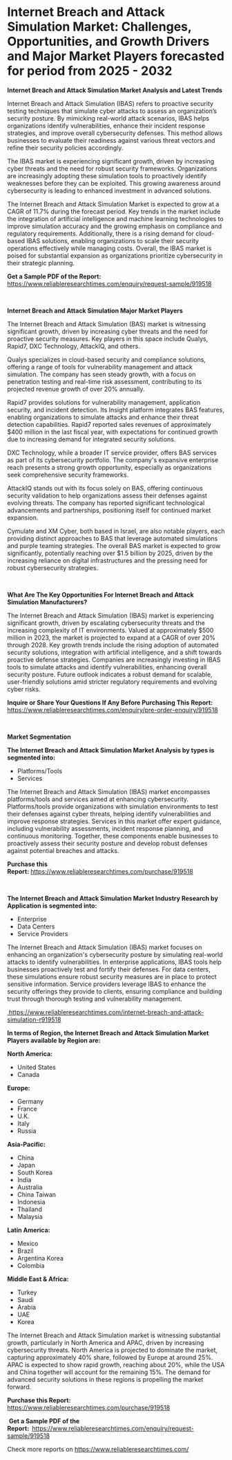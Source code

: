 <p><h1>Internet Breach and Attack Simulation Market: Challenges, Opportunities, and Growth Drivers and Major Market Players forecasted for period from 2025 - 2032</h1></p><p><strong>Internet Breach and Attack Simulation Market Analysis and Latest Trends</strong></p>
<p><p>Internet Breach and Attack Simulation (IBAS) refers to proactive security testing techniques that simulate cyber attacks to assess an organization’s security posture. By mimicking real-world attack scenarios, IBAS helps organizations identify vulnerabilities, enhance their incident response strategies, and improve overall cybersecurity defenses. This method allows businesses to evaluate their readiness against various threat vectors and refine their security policies accordingly.</p><p>The IBAS market is experiencing significant growth, driven by increasing cyber threats and the need for robust security frameworks. Organizations are increasingly adopting these simulation tools to proactively identify weaknesses before they can be exploited. This growing awareness around cybersecurity is leading to enhanced investment in advanced solutions.</p><p>The Internet Breach and Attack Simulation Market is expected to grow at a CAGR of 11.7% during the forecast period. Key trends in the market include the integration of artificial intelligence and machine learning technologies to improve simulation accuracy and the growing emphasis on compliance and regulatory requirements. Additionally, there is a rising demand for cloud-based IBAS solutions, enabling organizations to scale their security operations effectively while managing costs. Overall, the IBAS market is poised for substantial expansion as organizations prioritize cybersecurity in their strategic planning.</p></p>
<p><strong>Get a Sample PDF of the Report:&nbsp;</strong> <a href="https://www.reliableresearchtimes.com/enquiry/request-sample/919518?utm_campaign=2244&utm_medium=2&utm_source=Github&utm_content=ia&utm_term=07032025&utm_id=internet-breach-and-attack-simulation">https://www.reliableresearchtimes.com/enquiry/request-sample/919518</a></p>
<p>&nbsp;</p>
<p><strong>Internet Breach and Attack Simulation Major Market Players</strong></p>
<p><p>The Internet Breach and Attack Simulation (BAS) market is witnessing significant growth, driven by increasing cyber threats and the need for proactive security measures. Key players in this space include Qualys, Rapid7, DXC Technology, AttackIQ, and others. </p><p>Qualys specializes in cloud-based security and compliance solutions, offering a range of tools for vulnerability management and attack simulation. The company has seen steady growth, with a focus on penetration testing and real-time risk assessment, contributing to its projected revenue growth of over 20% annually.</p><p>Rapid7 provides solutions for vulnerability management, application security, and incident detection. Its Insight platform integrates BAS features, enabling organizations to simulate attacks and enhance their threat detection capabilities. Rapid7 reported sales revenues of approximately $400 million in the last fiscal year, with expectations for continued growth due to increasing demand for integrated security solutions.</p><p>DXC Technology, while a broader IT service provider, offers BAS services as part of its cybersecurity portfolio. The company's expansive enterprise reach presents a strong growth opportunity, especially as organizations seek comprehensive security frameworks. </p><p>AttackIQ stands out with its focus solely on BAS, offering continuous security validation to help organizations assess their defenses against evolving threats. The company has reported significant technological advancements and partnerships, positioning itself for continued market expansion.</p><p>Cymulate and XM Cyber, both based in Israel, are also notable players, each providing distinct approaches to BAS that leverage automated simulations and purple teaming strategies. The overall BAS market is expected to grow significantly, potentially reaching over $1.5 billion by 2025, driven by the increasing reliance on digital infrastructures and the pressing need for robust cybersecurity strategies.</p></p>
<p>&nbsp;</p>
<p><strong>What Are The Key Opportunities For Internet Breach and Attack Simulation Manufacturers?</strong></p>
<p><p>The Internet Breach and Attack Simulation (IBAS) market is experiencing significant growth, driven by escalating cybersecurity threats and the increasing complexity of IT environments. Valued at approximately $500 million in 2023, the market is projected to expand at a CAGR of over 20% through 2028. Key growth trends include the rising adoption of automated security solutions, integration with artificial intelligence, and a shift towards proactive defense strategies. Companies are increasingly investing in IBAS tools to simulate attacks and identify vulnerabilities, enhancing overall security posture. Future outlook indicates a robust demand for scalable, user-friendly solutions amid stricter regulatory requirements and evolving cyber risks.</p></p>
<p><strong>Inquire or Share Your Questions If Any Before Purchasing This Report:</strong> <a href="https://www.reliableresearchtimes.com/enquiry/pre-order-enquiry/919518?utm_campaign=2244&utm_medium=2&utm_source=Github&utm_content=ia&utm_term=07032025&utm_id=internet-breach-and-attack-simulation">https://www.reliableresearchtimes.com/enquiry/pre-order-enquiry/919518</a></p>
<p>&nbsp;</p>
<p><strong>Market Segmentation</strong></p>
<p><strong>The Internet Breach and Attack Simulation Market Analysis by types is segmented into:</strong></p>
<p><ul><li>Platforms/Tools</li><li>Services</li></ul></p>
<p><p>The Internet Breach and Attack Simulation (IBAS) market encompasses platforms/tools and services aimed at enhancing cybersecurity. Platforms/tools provide organizations with simulation environments to test their defenses against cyber threats, helping identify vulnerabilities and improve response strategies. Services in this market offer expert guidance, including vulnerability assessments, incident response planning, and continuous monitoring. Together, these components enable businesses to proactively assess their security posture and develop robust defenses against potential breaches and attacks.</p></p>
<p><strong>Purchase this Report:&nbsp;</strong><a href="https://www.reliableresearchtimes.com/purchase/919518?utm_campaign=2244&utm_medium=2&utm_source=Github&utm_content=ia&utm_term=07032025&utm_id=internet-breach-and-attack-simulation">https://www.reliableresearchtimes.com/purchase/919518</a></p>
<p>&nbsp;</p>
<p><strong>The Internet Breach and Attack Simulation Market Industry Research by Application is segmented into:</strong></p>
<p><ul><li>Enterprise</li><li>Data Centers</li><li>Service Providers</li></ul></p>
<p><p>The Internet Breach and Attack Simulation (IBAS) market focuses on enhancing an organization's cybersecurity posture by simulating real-world attacks to identify vulnerabilities. In enterprise applications, IBAS tools help businesses proactively test and fortify their defenses. For data centers, these simulations ensure robust security measures are in place to protect sensitive information. Service providers leverage IBAS to enhance the security offerings they provide to clients, ensuring compliance and building trust through thorough testing and vulnerability management.</p></p>
<p><a href="https://www.reliableresearchtimes.com/internet-breach-and-attack-simulation-r919518?utm_campaign=2244&utm_medium=2&utm_source=Github&utm_content=ia&utm_term=07032025&utm_id=internet-breach-and-attack-simulation">&nbsp;https://www.reliableresearchtimes.com/internet-breach-and-attack-simulation-r919518</a></p>
<p><strong>In terms of Region, the Internet Breach and Attack Simulation Market Players available by Region are:</strong></p>
<p>
    <p> <strong> North America: </strong>
        <ul>
            <li>United States</li>
            <li>Canada</li>
        </ul>
        </p> 
    <p> <strong> Europe: </strong>
        <ul>
            <li>Germany</li>
            <li>France</li>
            <li>U.K.</li>
            <li>Italy</li>
            <li>Russia</li>
        </ul>
        </p> 
    <p> <strong> Asia-Pacific: </strong>
        <ul>
            <li>China</li>
            <li>Japan</li>
            <li>South Korea</li>
            <li>India</li>
            <li>Australia</li>
            <li>China Taiwan</li>
            <li>Indonesia</li>
            <li>Thailand</li>
            <li>Malaysia</li>
        </ul>
        </p> 
    <p> <strong> Latin America: </strong>
        <ul>
            <li>Mexico</li>
            <li>Brazil</li>
            <li>Argentina Korea</li>
            <li>Colombia</li>
        </ul>
        </p> 
    <p> <strong> Middle East & Africa: </strong>
        <ul>
            <li>Turkey</li>
            <li>Saudi</li>
            <li>Arabia</li>
            <li>UAE</li>
            <li>Korea</li>
        </ul>
    </p>
    </p>
<p><p>The Internet Breach and Attack Simulation market is witnessing substantial growth, particularly in North America and APAC, driven by increasing cybersecurity threats. North America is projected to dominate the market, capturing approximately 40% share, followed by Europe at around 25%. APAC is expected to show rapid growth, reaching about 20%, while the USA and China together will account for the remaining 15%. The demand for advanced security solutions in these regions is propelling the market forward.</p></p>
<p><strong>Purchase this Report: </strong><a href="https://www.reliableresearchtimes.com/purchase/919518?utm_campaign=2244&utm_medium=2&utm_source=Github&utm_content=ia&utm_term=07032025&utm_id=internet-breach-and-attack-simulation">https://www.reliableresearchtimes.com/purchase/919518</a></p>
<p>&nbsp;<strong>Get a Sample PDF of the Report:&nbsp;&nbsp;</strong><a href="https://www.reliableresearchtimes.com/enquiry/request-sample/919518?utm_campaign=2244&utm_medium=2&utm_source=Github&utm_content=ia&utm_term=07032025&utm_id=internet-breach-and-attack-simulation">https://www.reliableresearchtimes.com/enquiry/request-sample/919518</a></p>
<p><strong></strong></p>
<p>Check more reports on <a href="https://www.reliableresearchtimes.com/?utm_campaign=2244&utm_medium=2&utm_source=Github&utm_content=ia&utm_term=07032025&utm_id=internet-breach-and-attack-simulation">https://www.reliableresearchtimes.com/</a></p>